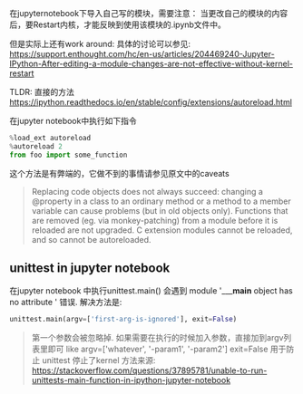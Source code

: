
在jupyternotebook下导入自己写的模块，需要注意：
当更改自己的模块的内容后，要Restart内核，才能反映到使用该模块的.ipynb文件中。

但是实际上还有work around:
具体的讨论可以参见:
https://support.enthought.com/hc/en-us/articles/204469240-Jupyter-IPython-After-editing-a-module-changes-are-not-effective-without-kernel-restart

TLDR:
直接的方法
https://ipython.readthedocs.io/en/stable/config/extensions/autoreload.html

在jupyter notebook中执行如下指令
```python
%load_ext autoreload
%autoreload 2
from foo import some_function

```
这个方法是有弊端的，它做不到的事情请参见原文中的caveats
> Replacing code objects does not always succeed: changing a @property in a class to an ordinary method or a method to a member variable can cause problems (but in old objects only).
> Functions that are removed (eg. via monkey-patching) from a module before it is reloaded are not upgraded.
> C extension modules cannot be reloaded, and so cannot be autoreloaded.


## unittest in jupyter notebook

在jupyter notebook 中执行unittest.main()  会遇到 module '_____main__ object has no attribute ' 错误.
解决方法是:

```python
unittest.main(argv=['first-arg-is-ignored'], exit=False)
```
> 第一个参数会被忽略掉.  如果需要在执行的时候加入参数，直接加到argv列表里即可
> like   argv=['whatever', '-param1', '-param2']
> exit=False 用于防止 unittest 停止了kernel
方法来源: https://stackoverflow.com/questions/37895781/unable-to-run-unittests-main-function-in-ipython-jupyter-notebook
